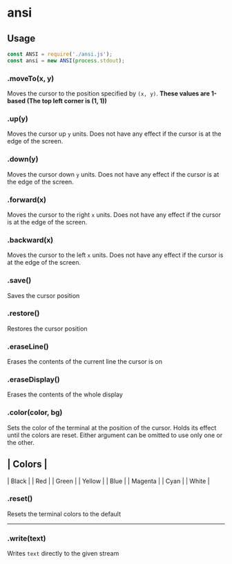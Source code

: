 # ansi

## Usage
```Javascript
const ANSI = require('./ansi.js');
const ansi = new ANSI(process.stdout);
```

### .moveTo(x, y)
Moves the cursor to the position specified by `(x, y)`. **These values are 1-based (The top left corner is (1, 1))**

### .up(y)
Moves the cursor up `y` units. Does not have any effect if the cursor is at the edge of the screen.

### .down(y)
Moves the cursor down `y` units. Does not have any effect if the cursor is at the edge of the screen.

### .forward(x)
Moves the cursor to the right `x` units. Does not have any effect if the cursor is at the edge of the screen.

### .backward(x)
Moves the cursor to the left `x` units. Does not have any effect if the cursor is at the edge of the screen.

### .save()
Saves the cursor position

### .restore()
Restores the cursor position

### .eraseLine()
Erases the contents of the current line the cursor is on

### .eraseDisplay()
Erases the contents of the whole display

### .color(color, bg)
Sets the color of the terminal at the position of the cursor. Holds its effect until the colors are reset. Either argument can be omitted to use only one or the other.

| Colors  |
-----------
| Black   |
| Red     |
| Green   |
| Yellow  |
| Blue    |
| Magenta |
| Cyan    |
| White   |

### .reset()
Resets the terminal colors to the default

-----

### .write(text)
Writes `text` directly to the given stream
